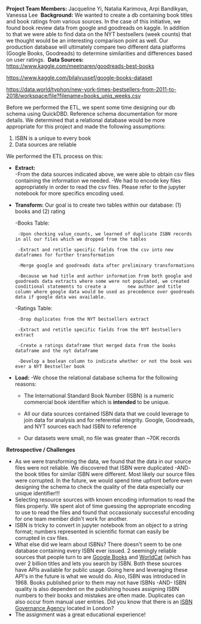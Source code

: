**Project Team Members:**  Jacqueline Yi, Natalia Karimova, Arpi Bandikyan, Vanessa Lee
​
**Background:** We wanted to create a db containing book titles and book ratings from various sources.  In the case of this initiative, we found book review data from google and goodreads on kaggle.  In addition to that we were able to find data on the NYT bestsellers (week counts) that we thought would be an interesting comparison point as well.  Our production database will ultimately compare two different data platforms (Google Books, Goodreads) to determine similarities and differences based on user ratings.
​
**Data Sources:**
​
  https://www.kaggle.com/meetnaren/goodreads-best-books
  
  https://www.kaggle.com/bilalyussef/google-books-dataset
  
  https://data.world/typhon/new-york-times-bestsellers-from-2011-to-2018/workspace/file?filename=books_uniq_weeks.csv
  
  
Before we performed the ETL, we spent some time designing our db schema using QuickDBD.  Reference schema documentation for more details.  We determined that a relational     database would be more appropriate for this project and made the following assumptions:
  1) ISBN is a unique to every book
  2) Data sources are reliable
  
We performed the ETL process on this:
  - **Extract:**  
    -From the data sources indicated above, we were able to obtain csv files containing the information we needed.
    -We had to encode key files appropriately in order to read the csv files.  Please refer to the jupyter notebook for more specifics encoding used.
    
  - **Transform:**  Our goal is to create two tables within our database: (1) books and (2) rating
  
    -Books Table:
    
         -Upon checking value_counts, we learned of duplicate ISBN records in all our files which we dropped from the tables
      
         -Extract and retitle specific fields from the csv into new dataframes for further transformation
      
         -Merge google and goodreads data after preliminary transformations
      
         -Because we had title and author information from both google and goodreads data extracts where some were not populated, we created conditional statements to create a        new author and title column where google data would be used as precedence over goodreads data if google data was available.
     
    -Ratings Table:
    
         -Drop duplicates from the NYT bestsellers extract
      
         -Extract and retitle specific fields from the NYT bestsellers extract
      
         -Create a ratings dataframe that merged data from the books dataframe and the nyt dataframe
      
         -Develop a boolean column to indicate whether or not the book was ever a NYT Bestseller book
      
   - **Load:** 
      -We chose the relational database schema for the following reasons:
      
        - The International Standard Book Number (ISBN) is a numeric commercial book identifier which is **intended** to be unique.
        
        - All our data sources contained ISBN data that we could leverage to join data for analysis and for referential integrity.  Google, Goodreads, and NYT sources each had ISBN to reference
           
        - Our datasets were small, no file was greater than ~70K records
 
**Retrospective / Challenges**
  - As we were transforming the data, we found that the data in our source files were not reliable.  We discovered that ISBN were duplicated -AND- the book titles for similar   ISBN were different.  Most likely our source files were corrupted.  In the future, we would spend time upfront before even designing the schema to check the quality of the data especially our unique identifier!!!  
  - Selecting resource sources with known encoding information to read the files properly.  We spent alot of time guessing the appropriate encoding to use to read the files and found that occassionaly successful encoding for one team member didn't work for another.
  - ISBN is tricky to convert in jupyter notebook from an object to a string format; numbers represented in scientific format can easily be corrupted in csv files. 
  - What else did we learn about ISBNs?  There doesn't seem to be one database containing every ISBN ever issued.  2 seemingly reliable sources that people turn to are [Google Books](https://developers.google.com/books/) and [WorldCat](https://www.worldcat.org/affiliate/tools?atype=wcapi) (which has over 2 billion titles and lets you search by ISBN.  Both these sources have APIs available for public usage.  Going here and leveraging these API's in the future is what we would do.  Also, ISBN was introduced in 1968.  Books published prior to them may not have ISBNs -AND- ISBN quality is also dependent on the publishing houses assigning ISBN numbers to their books and mistakes are often made.  Duplicates can also occur from manual user entries.  Did you know that there is an [ISBN Governance Agency](https://www.isbn-international.org/content/what-isbn) located in London? 
  - The assignment was a great educational experience!
